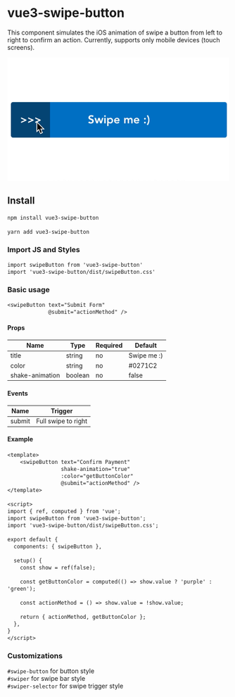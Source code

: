# vue3-swipe-button
This component simulates the iOS animation of swipe a button from left to right to confirm an action.
Currently, supports only mobile devices (touch screens).

![Demo](https://raw.githubusercontent.com/pedroshift/vue3-swipe-button/main/vue3-swipe-button.gif)

## Install
```
npm install vue3-swipe-button

yarn add vue3-swipe-button
```

### Import JS and Styles
```
import swipeButton from 'vue3-swipe-button'
import 'vue3-swipe-button/dist/swipeButton.css'
```

### Basic usage
```
<swipeButton text="Submit Form"
             @submit="actionMethod" />
```

#### Props
Name                    | Type     | Required   | Default     | 
------------------------|----------|------------|-------------|
title                   | string   | no         | Swipe me :) |
color                   | string   | no         | #0271C2     |
shake-animation         | boolean  | no         | false       |

#### Events
Name       | Trigger    |  
-----------|------------|
submit     | Full swipe to right

#### Example
```
<template>
    <swipeButton text="Confirm Payment"
                 shake-animation="true"
                 :color="getButtonColor"
                 @submit="actionMethod" />
</template>

<script>
import { ref, computed } from 'vue';
import swipeButton from 'vue3-swipe-button';
import 'vue3-swipe-button/dist/swipeButton.css';

export default {
  components: { swipeButton },

  setup() {
    const show = ref(false);
    
    const getButtonColor = computed(() => show.value ? 'purple' : 'green');
    
    const actionMethod = () => show.value = !show.value;

    return { actionMethod, getButtonColor };
  },
}
</script>                 
```

### Customizations
`#swipe-button` for button style <br>
`#swiper` for swipe bar style <br>
`#swiper-selector` for swipe trigger style

